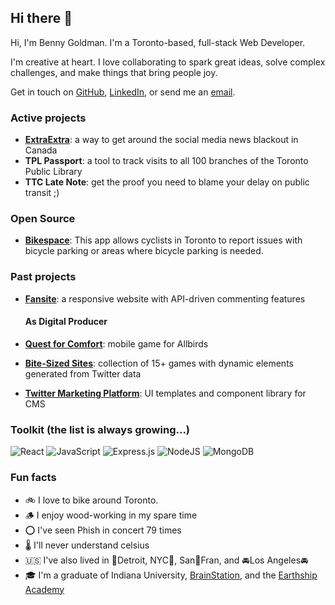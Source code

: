 ## Hi there 👋

Hi, I'm Benny Goldman. I'm a Toronto-based, full-stack Web Developer.

I'm creative at heart. I love collaborating to spark great ideas, solve complex challenges, and make things that bring people joy.

Get in touch on [GitHub](https://www.github.com/bennygoldman), [LinkedIn](https://www.linkedin.com/in/bennygoldman), or send me an [email](mailto:goldmanb@gmail.com).

### Active projects

- [**ExtraExtra**](https://extraextranews.ca/): a way to get around the social media news blackout in Canada
- **TPL Passport**: a tool to track visits to all 100 branches of the Toronto Public Library
- **TTC Late Note**: get the proof you need to blame your delay on public transit ;)

### Open Source 
- [**Bikespace**](https://github.com/bikespace/bikespace): This app allows cyclists in Toronto to report issues with bicycle parking or areas where bicycle parking is needed.

### Past projects
- [**Fansite**](../../../fansite): a responsive website with API-driven commenting features

  #### As Digital Producer
- [**Quest for Comfort**](https://bit.ly/AllbirdsGame): mobile game for Allbirds
- [**Bite-Sized Sites**](https://bit.ly/BelvitaMorningWinGames): collection of 15+ games with dynamic elements generated from Twitter data
- [**Twitter Marketing Platform**](https://bit.ly/TwitterMarketingPlatform): UI templates and component library for CMS

### Toolkit (the list is always growing...)

![React](https://img.shields.io/badge/react-%23430098.svg?style=for-the-badge&logo=react&logoColor=%2361DAFB) ![JavaScript](https://img.shields.io/badge/javascript-%23323330.svg?style=for-the-badge&logo=javascript&logoColor=%23F7DF1E) ![Express.js](https://img.shields.io/badge/express.js-%23404d59.svg?style=for-the-badge&logo=express&logoColor=%2361DAFB) ![NodeJS](https://img.shields.io/badge/node.js-6DA55F?style=for-the-badge&logo=node.js&logoColor=white) ![MongoDB](https://img.shields.io/badge/MongoDB-%23316192.svg?style=for-the-badge&logo=mongodb&logoColor=white)

### Fun facts

- 🚲  I love to bike around Toronto.
- 🪵  I enjoy wood-working in my spare time
- ⭕️  I've seen Phish in concert 79 times
- 🌡️  I'll never understand celsius
- 🇺🇸  I've also lived in 🎵Detroit, NYC🗽, San🌉Fran, and 🚘Los Angeles🚘 
- 🎓  I'm a graduate of Indiana University, [BrainStation](https://www.brainstation.io), and the [Earthship Academy](https://earthship.com/)
